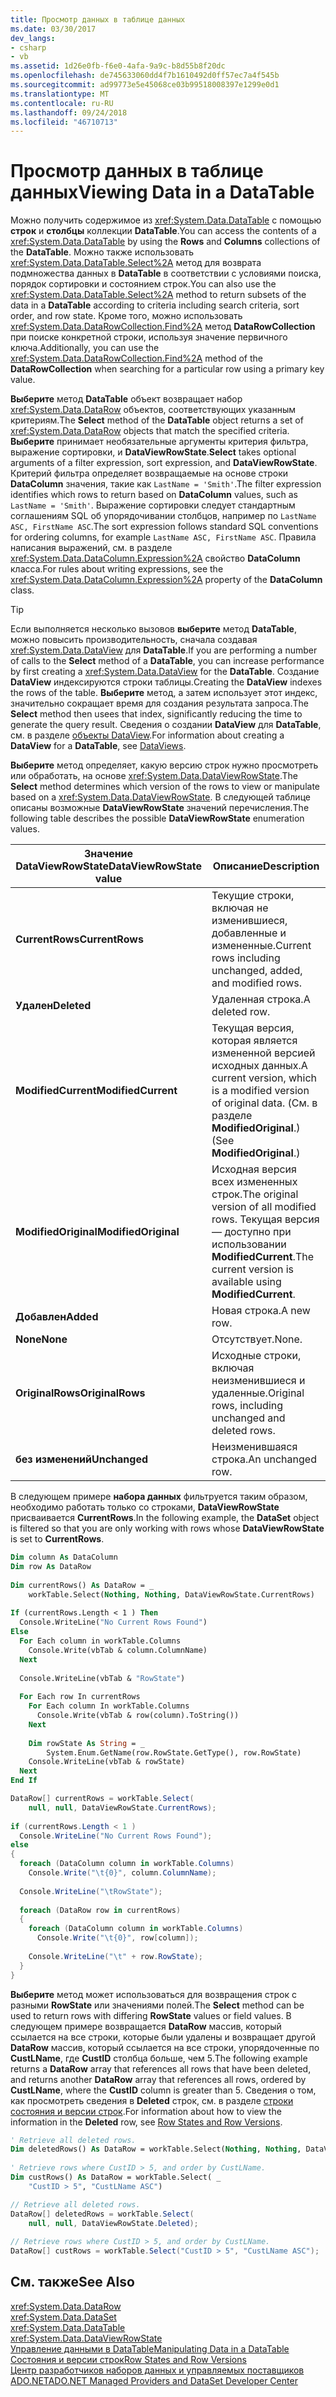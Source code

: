 ```yaml
---
title: Просмотр данных в таблице данных
ms.date: 03/30/2017
dev_langs:
- csharp
- vb
ms.assetid: 1d26e0fb-f6e0-4afa-9a9c-b8d55b8f20dc
ms.openlocfilehash: de745633060dd4f7b1610492d0ff57ec7a4f545b
ms.sourcegitcommit: ad99773e5e45068ce03b99518008397e1299e0d1
ms.translationtype: MT
ms.contentlocale: ru-RU
ms.lasthandoff: 09/24/2018
ms.locfileid: "46710713"
---
```

# <a name="viewing-data-in-a-datatable"></a><span data-ttu-id="d4dba-102">Просмотр данных в таблице данных</span><span class="sxs-lookup"><span data-stu-id="d4dba-102">Viewing Data in a DataTable</span></span>
<span data-ttu-id="d4dba-103">Можно получить содержимое из <xref:System.Data.DataTable> с помощью **строк** и **столбцы** коллекции **DataTable**.</span><span class="sxs-lookup"><span data-stu-id="d4dba-103">You can access the contents of a <xref:System.Data.DataTable> by using the **Rows** and **Columns** collections of the **DataTable**.</span></span> <span data-ttu-id="d4dba-104">Можно также использовать <xref:System.Data.DataTable.Select%2A> метод для возврата подмножества данных в **DataTable** в соответствии с условиями поиска, порядок сортировки и состоянием строк.</span><span class="sxs-lookup"><span data-stu-id="d4dba-104">You can also use the <xref:System.Data.DataTable.Select%2A> method to return subsets of the data in a **DataTable** according to criteria including search criteria, sort order, and row state.</span></span> <span data-ttu-id="d4dba-105">Кроме того, можно использовать <xref:System.Data.DataRowCollection.Find%2A> метод **DataRowCollection** при поиске конкретной строки, используя значение первичного ключа.</span><span class="sxs-lookup"><span data-stu-id="d4dba-105">Additionally, you can use the <xref:System.Data.DataRowCollection.Find%2A> method of the **DataRowCollection** when searching for a particular row using a primary key value.</span></span>  
  
 <span data-ttu-id="d4dba-106">**Выберите** метод **DataTable** объект возвращает набор <xref:System.Data.DataRow> объектов, соответствующих указанным критериям.</span><span class="sxs-lookup"><span data-stu-id="d4dba-106">The **Select** method of the **DataTable** object returns a set of <xref:System.Data.DataRow> objects that match the specified criteria.</span></span> <span data-ttu-id="d4dba-107">**Выберите** принимает необязательные аргументы критерия фильтра, выражение сортировки, и **DataViewRowState**.</span><span class="sxs-lookup"><span data-stu-id="d4dba-107">**Select** takes optional arguments of a filter expression, sort expression, and **DataViewRowState**.</span></span> <span data-ttu-id="d4dba-108">Критерий фильтра определяет возвращаемые на основе строки **DataColumn** значения, такие как `LastName = 'Smith'`.</span><span class="sxs-lookup"><span data-stu-id="d4dba-108">The filter expression identifies which rows to return based on **DataColumn** values, such as `LastName = 'Smith'`.</span></span> <span data-ttu-id="d4dba-109">Выражение сортировки следует стандартным соглашениям SQL об упорядочивании столбцов, например по `LastName ASC, FirstName ASC`.</span><span class="sxs-lookup"><span data-stu-id="d4dba-109">The sort expression follows standard SQL conventions for ordering columns, for example `LastName ASC, FirstName ASC`.</span></span> <span data-ttu-id="d4dba-110">Правила написания выражений, см. в разделе <xref:System.Data.DataColumn.Expression%2A> свойство **DataColumn** класса.</span><span class="sxs-lookup"><span data-stu-id="d4dba-110">For rules about writing expressions, see the <xref:System.Data.DataColumn.Expression%2A> property of the **DataColumn** class.</span></span>  
  
> [!TIP]
>  <span data-ttu-id="d4dba-111">Если выполняется несколько вызовов **выберите** метод **DataTable**, можно повысить производительность, сначала создавая <xref:System.Data.DataView> для **DataTable**.</span><span class="sxs-lookup"><span data-stu-id="d4dba-111">If you are performing a number of calls to the **Select** method of a **DataTable**, you can increase performance by first creating a <xref:System.Data.DataView> for the **DataTable**.</span></span> <span data-ttu-id="d4dba-112">Создание **DataView** индексируются строки таблицы.</span><span class="sxs-lookup"><span data-stu-id="d4dba-112">Creating the **DataView** indexes the rows of the table.</span></span> <span data-ttu-id="d4dba-113">**Выберите** метод, а затем использует этот индекс, значительно сокращает время для создания результата запроса.</span><span class="sxs-lookup"><span data-stu-id="d4dba-113">The **Select** method then usees that index, significantly reducing the time to generate the query result.</span></span> <span data-ttu-id="d4dba-114">Сведения о создании **DataView** для **DataTable**, см. в разделе [объекты DataView](../../../../../docs/framework/data/adonet/dataset-datatable-dataview/dataviews.md).</span><span class="sxs-lookup"><span data-stu-id="d4dba-114">For information about creating a **DataView** for a **DataTable**, see [DataViews](../../../../../docs/framework/data/adonet/dataset-datatable-dataview/dataviews.md).</span></span>  
  
 <span data-ttu-id="d4dba-115">**Выберите** метод определяет, какую версию строк нужно просмотреть или обработать, на основе <xref:System.Data.DataViewRowState>.</span><span class="sxs-lookup"><span data-stu-id="d4dba-115">The **Select** method determines which version of the rows to view or manipulate based on a <xref:System.Data.DataViewRowState>.</span></span> <span data-ttu-id="d4dba-116">В следующей таблице описаны возможные **DataViewRowState** значений перечисления.</span><span class="sxs-lookup"><span data-stu-id="d4dba-116">The following table describes the possible **DataViewRowState** enumeration values.</span></span>  
  
|<span data-ttu-id="d4dba-117">Значение DataViewRowState</span><span class="sxs-lookup"><span data-stu-id="d4dba-117">DataViewRowState value</span></span>|<span data-ttu-id="d4dba-118">Описание</span><span class="sxs-lookup"><span data-stu-id="d4dba-118">Description</span></span>|  
|----------------------------|-----------------|  
|<span data-ttu-id="d4dba-119">**CurrentRows**</span><span class="sxs-lookup"><span data-stu-id="d4dba-119">**CurrentRows**</span></span>|<span data-ttu-id="d4dba-120">Текущие строки, включая не изменившиеся, добавленные и измененные.</span><span class="sxs-lookup"><span data-stu-id="d4dba-120">Current rows including unchanged, added, and modified rows.</span></span>|  
|<span data-ttu-id="d4dba-121">**Удален**</span><span class="sxs-lookup"><span data-stu-id="d4dba-121">**Deleted**</span></span>|<span data-ttu-id="d4dba-122">Удаленная строка.</span><span class="sxs-lookup"><span data-stu-id="d4dba-122">A deleted row.</span></span>|  
|<span data-ttu-id="d4dba-123">**ModifiedCurrent**</span><span class="sxs-lookup"><span data-stu-id="d4dba-123">**ModifiedCurrent**</span></span>|<span data-ttu-id="d4dba-124">Текущая версия, которая является измененной версией исходных данных.</span><span class="sxs-lookup"><span data-stu-id="d4dba-124">A current version, which is a modified version of original data.</span></span> <span data-ttu-id="d4dba-125">(См. в разделе **ModifiedOriginal**.)</span><span class="sxs-lookup"><span data-stu-id="d4dba-125">(See **ModifiedOriginal**.)</span></span>|  
|<span data-ttu-id="d4dba-126">**ModifiedOriginal**</span><span class="sxs-lookup"><span data-stu-id="d4dba-126">**ModifiedOriginal**</span></span>|<span data-ttu-id="d4dba-127">Исходная версия всех измененных строк.</span><span class="sxs-lookup"><span data-stu-id="d4dba-127">The original version of all modified rows.</span></span> <span data-ttu-id="d4dba-128">Текущая версия — доступно при использовании **ModifiedCurrent**.</span><span class="sxs-lookup"><span data-stu-id="d4dba-128">The current version is available using **ModifiedCurrent**.</span></span>|  
|<span data-ttu-id="d4dba-129">**Добавлен**</span><span class="sxs-lookup"><span data-stu-id="d4dba-129">**Added**</span></span>|<span data-ttu-id="d4dba-130">Новая строка.</span><span class="sxs-lookup"><span data-stu-id="d4dba-130">A new row.</span></span>|  
|<span data-ttu-id="d4dba-131">**None**</span><span class="sxs-lookup"><span data-stu-id="d4dba-131">**None**</span></span>|<span data-ttu-id="d4dba-132">Отсутствует.</span><span class="sxs-lookup"><span data-stu-id="d4dba-132">None.</span></span>|  
|<span data-ttu-id="d4dba-133">**OriginalRows**</span><span class="sxs-lookup"><span data-stu-id="d4dba-133">**OriginalRows**</span></span>|<span data-ttu-id="d4dba-134">Исходные строки, включая неизменившиеся и удаленные.</span><span class="sxs-lookup"><span data-stu-id="d4dba-134">Original rows, including unchanged and deleted rows.</span></span>|  
|<span data-ttu-id="d4dba-135">**без изменений**</span><span class="sxs-lookup"><span data-stu-id="d4dba-135">**Unchanged**</span></span>|<span data-ttu-id="d4dba-136">Неизменившаяся строка.</span><span class="sxs-lookup"><span data-stu-id="d4dba-136">An unchanged row.</span></span>|  
  
 <span data-ttu-id="d4dba-137">В следующем примере **набора данных** фильтруется таким образом, необходимо работать только со строками, **DataViewRowState** присваивается **CurrentRows**.</span><span class="sxs-lookup"><span data-stu-id="d4dba-137">In the following example, the **DataSet** object is filtered so that you are only working with rows whose **DataViewRowState** is set to **CurrentRows**.</span></span>  
  
```vb  
Dim column As DataColumn  
Dim row As DataRow  
  
Dim currentRows() As DataRow = _  
    workTable.Select(Nothing, Nothing, DataViewRowState.CurrentRows)  
  
If (currentRows.Length < 1 ) Then  
  Console.WriteLine("No Current Rows Found")  
Else  
  For Each column in workTable.Columns  
    Console.Write(vbTab & column.ColumnName)  
  Next  
  
  Console.WriteLine(vbTab & "RowState")  
  
  For Each row In currentRows  
    For Each column In workTable.Columns  
      Console.Write(vbTab & row(column).ToString())  
    Next  
  
    Dim rowState As String = _  
        System.Enum.GetName(row.RowState.GetType(), row.RowState)  
    Console.WriteLine(vbTab & rowState)  
  Next  
End If  
```  
  
```csharp  
DataRow[] currentRows = workTable.Select(  
    null, null, DataViewRowState.CurrentRows);  
  
if (currentRows.Length < 1 )  
  Console.WriteLine("No Current Rows Found");  
else  
{  
  foreach (DataColumn column in workTable.Columns)  
    Console.Write("\t{0}", column.ColumnName);  
  
  Console.WriteLine("\tRowState");  
  
  foreach (DataRow row in currentRows)  
  {  
    foreach (DataColumn column in workTable.Columns)  
      Console.Write("\t{0}", row[column]);  
  
    Console.WriteLine("\t" + row.RowState);  
  }  
}  
```  
  
 <span data-ttu-id="d4dba-138">**Выберите** метод может использоваться для возвращения строк с разными **RowState** или значениями полей.</span><span class="sxs-lookup"><span data-stu-id="d4dba-138">The **Select** method can be used to return rows with differing **RowState** values or field values.</span></span> <span data-ttu-id="d4dba-139">В следующем примере возвращается **DataRow** массив, который ссылается на все строки, которые были удалены и возвращает другой **DataRow** массив, который ссылается на все строки, упорядоченные по **CustLName**, где **CustID** столбца больше, чем 5.</span><span class="sxs-lookup"><span data-stu-id="d4dba-139">The following example returns a **DataRow** array that references all rows that have been deleted, and returns another **DataRow** array that references all rows, ordered by **CustLName**, where the **CustID** column is greater than 5.</span></span> <span data-ttu-id="d4dba-140">Сведения о том, как просмотреть сведения в **Deleted** строк, см. в разделе [строки состояния и версии строк](../../../../../docs/framework/data/adonet/dataset-datatable-dataview/row-states-and-row-versions.md).</span><span class="sxs-lookup"><span data-stu-id="d4dba-140">For information about how to view the information in the **Deleted** row, see [Row States and Row Versions](../../../../../docs/framework/data/adonet/dataset-datatable-dataview/row-states-and-row-versions.md).</span></span>  
  
```vb  
' Retrieve all deleted rows.  
Dim deletedRows() As DataRow = workTable.Select(Nothing, Nothing, DataViewRowState.Deleted)  
  
' Retrieve rows where CustID > 5, and order by CustLName.  
Dim custRows() As DataRow = workTable.Select( _  
    "CustID > 5", "CustLName ASC")  
```  
  
```csharp  
// Retrieve all deleted rows.  
DataRow[] deletedRows = workTable.Select(  
    null, null, DataViewRowState.Deleted);  
  
// Retrieve rows where CustID > 5, and order by CustLName.  
DataRow[] custRows = workTable.Select("CustID > 5", "CustLName ASC");  
```  
  
## <a name="see-also"></a><span data-ttu-id="d4dba-141">См. также</span><span class="sxs-lookup"><span data-stu-id="d4dba-141">See Also</span></span>  
 <xref:System.Data.DataRow>  
 <xref:System.Data.DataSet>  
 <xref:System.Data.DataTable>  
 <xref:System.Data.DataViewRowState>  
 [<span data-ttu-id="d4dba-142">Управление данными в DataTable</span><span class="sxs-lookup"><span data-stu-id="d4dba-142">Manipulating Data in a DataTable</span></span>](../../../../../docs/framework/data/adonet/dataset-datatable-dataview/manipulating-data-in-a-datatable.md)  
 [<span data-ttu-id="d4dba-143">Состояния и версии строк</span><span class="sxs-lookup"><span data-stu-id="d4dba-143">Row States and Row Versions</span></span>](../../../../../docs/framework/data/adonet/dataset-datatable-dataview/row-states-and-row-versions.md)  
 [<span data-ttu-id="d4dba-144">Центр разработчиков наборов данных и управляемых поставщиков ADO.NET</span><span class="sxs-lookup"><span data-stu-id="d4dba-144">ADO.NET Managed Providers and DataSet Developer Center</span></span>](https://go.microsoft.com/fwlink/?LinkId=217917)
